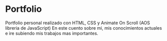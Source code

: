 # Portfolio

Portfolio personal realizado con HTML, CSS y Animate On Scroll (AOS libreria de JavaScript)
En este cuento sobre mi, mis conocimientos actuales e ire subiendo mis trabajos mas importantes.
